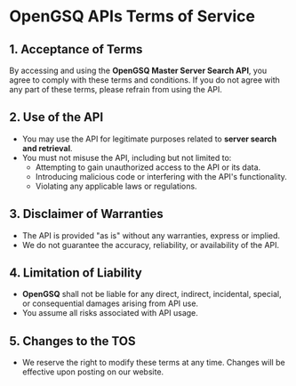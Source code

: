 # OpenGSQ APIs Terms of Service

## 1. Acceptance of Terms

By accessing and using the **OpenGSQ Master Server Search API**, you agree to comply with these terms and conditions. If you do not agree with any part of these terms, please refrain from using the API.

## 2. Use of the API

- You may use the API for legitimate purposes related to **server search and retrieval**.
- You must not misuse the API, including but not limited to:
    - Attempting to gain unauthorized access to the API or its data.
    - Introducing malicious code or interfering with the API's functionality.
    - Violating any applicable laws or regulations.

## 3. Disclaimer of Warranties

- The API is provided "as is" without any warranties, express or implied.
- We do not guarantee the accuracy, reliability, or availability of the API.

## 4. Limitation of Liability

- **OpenGSQ** shall not be liable for any direct, indirect, incidental, special, or consequential damages arising from API use.
- You assume all risks associated with API usage.

## 5. Changes to the TOS

- We reserve the right to modify these terms at any time. Changes will be effective upon posting on our website.
